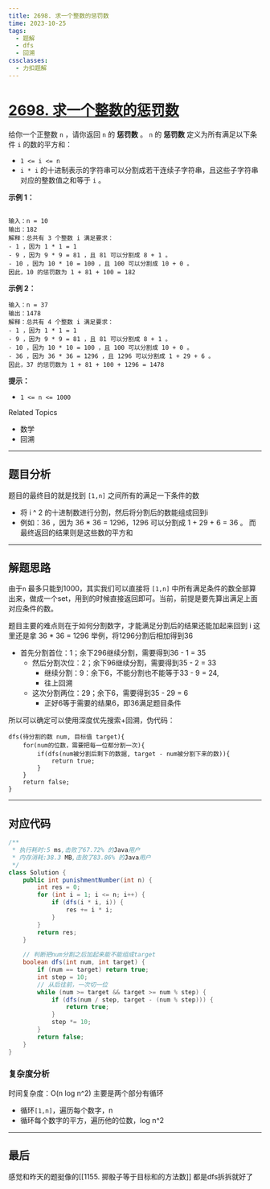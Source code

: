 ```yaml
---
title: 2698. 求一个整数的惩罚数
time: 2023-10-25
tags:
  - 题解
  - dfs
  - 回溯
cssclasses:
  - 力扣题解
---
```

# [2698. 求一个整数的惩罚数](https://leetcode.cn/problems/find-the-punishment-number-of-an-integer/)


给你一个正整数 `n` ，请你返回 `n` 的 **惩罚数** 。
`n` 的 **惩罚数** 定义为所有满足以下条件 `i` 的数的平方和：
- `1 <= i <= n`
- `i * i` 的十进制表示的字符串可以分割成若干连续子字符串，且这些子字符串对应的整数值之和等于 `i` 。

**示例 1：**
```

输入：n = 10  
输出：182  
解释：总共有 3 个整数 i 满足要求：  
- 1 ，因为 1 * 1 = 1  
- 9 ，因为 9 * 9 = 81 ，且 81 可以分割成 8 + 1 。  
- 10 ，因为 10 * 10 = 100 ，且 100 可以分割成 10 + 0 。  
因此，10 的惩罚数为 1 + 81 + 100 = 182
```
**示例 2：**
```
输入：n = 37  
输出：1478  
解释：总共有 4 个整数 i 满足要求：  
- 1 ，因为 1 * 1 = 1  
- 9 ，因为 9 * 9 = 81 ，且 81 可以分割成 8 + 1 。  
- 10 ，因为 10 * 10 = 100 ，且 100 可以分割成 10 + 0 。  
- 36 ，因为 36 * 36 = 1296 ，且 1296 可以分割成 1 + 29 + 6 。  
因此，37 的惩罚数为 1 + 81 + 100 + 1296 = 1478
```
**提示：**

- `1 <= n <= 1000`

Related Topics
- 数学
- 回溯
---
## 题目分析

题目的最终目的就是找到 `[1,n]` 之间所有的满足一下条件的数
- 将 i ^ 2 的十进制数进行分割，然后将分割后的数能组成回到i
- 例如：36 ，因为 36 * 36 = 1296，1296 可以分割成 1 + 29 + 6 = 36 。
而最终返回的结果则是这些数的平方和

---
## 解题思路

由于`n` 最多只能到1000，其实我们可以直接将 `[1,n]` 中所有满足条件的数全部算出来，做成一个set，用到的时候直接返回即可。当前，前提是要先算出满足上面对应条件的数。

题目主要的难点则在于如何分割数字，才能满足分割后的结果还能加起来回到 i
这里还是拿 36 * 36 = 1296 举例，将1296分割后相加得到36
- 首先分割首位：1；余下296继续分割，需要得到36 - 1 = 35
	- 然后分割次位：2；余下96继续分割，需要得到35 - 2 = 33
		- 继续分割：9：余下6，不能分割也不能等于33 - 9 = 24,
		- 往上回溯
	- 这次分割两位：29；余下6，需要得到35 - 29 = 6
		- 正好6等于需要的结果6，即36满足题目条件

所以可以确定可以使用深度优先搜索+回溯，伪代码：
```
dfs(待分割的数 num, 目标值 target){
	for(num的位数，需要把每一位都分割一次){
		if(dfs(num被分割后剩下的数据, target - num被分割下来的数)){
			return true;
		}
	}
	return false;
}
```

---
## 对应代码
```java
/**  
 * 执行耗时:5 ms,击败了67.72% 的Java用户  
 * 内存消耗:38.3 MB,击败了83.86% 的Java用户  
 */  
class Solution {  
    public int punishmentNumber(int n) {  
        int res = 0;  
        for (int i = 1; i <= n; i++) {  
            if (dfs(i * i, i)) {  
                res += i * i;  
            }  
        }  
        return res;  
    }  
  
    // 判断把num分割之后加起来能不能组成target  
    boolean dfs(int num, int target) {  
        if (num == target) return true;  
        int step = 10;  
        // 从后往前，一次切一位  
        while (num >= target && target >= num % step) {  
            if (dfs(num / step, target - (num % step))) {  
                return true;  
            }  
            step *= 10;  
        }  
        return false;  
    }  
}
```
### 复杂度分析

时间复杂度：O(n log n^2)
主要是两个部分有循环
- 循环`[1,n]`，遍历每个数字，n
- 循环每个数字的平方，遍历他的位数，log n^2

---
## 最后

感觉和昨天的题挺像的[[1155. 掷骰子等于目标和的方法数]]
都是dfs拆拆就好了
